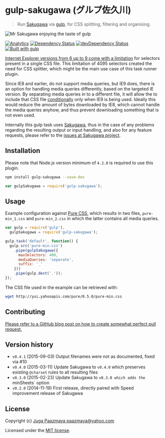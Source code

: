 # gulp-sakugawa (グルプ佐久川)

> Run [Sakugawa][] via [gulp](http://gulpjs.com/ "The streaming build system"),
> for CSS splitting, filtering and organising.

![Mr Sakugawa enjoying the taste of gulp](./logo.png)

[![Analytics](https://ga-beacon.appspot.com/UA-2643697-15/gulp-sakugawa/index?flat)](https://github.com/igrigorik/ga-beacon)
[![Dependency Status](https://img.shields.io/david/paazmaya/gulp-sakugawa.svg?style=flat-square)](https://david-dm.org/paazmaya/gulp-sakugawa)
[![devDependency Status](https://img.shields.io/david/dev/paazmaya/gulp-sakugawa.svg?style=flat-square)](https://david-dm.org/paazmaya/gulp-sakugawa#info=devDependencies)
[![Built with gulp](http://img.shields.io/badge/gulp-3.8-blue.svg?style=flat-square)](http://gulpjs.com/)

[Internet Explorer versions from 6 up to 9 come with a limitation][ieinternals] for
selectors present in a single CSS file. This limitation of 4095 selectors created the
need for CSS splitter, which might be the main use case of this task runner plugin.

Since IE8 and earlier, do not support media queries, but IE9 does, there is an option for handling
media queries differently, based on the targeted IE version. By separating media queries in
to a different file, it will allow the to include that CSS file [conditionally][] only when
IE9 is being used. Ideally this would reduce the amount of bytes downloaded by IE8, which
cannot handle the media queries anyhow, and thus prevent downloading something that is not
even used.

Internally this gulp task uses [Sakugawa][], thus in the case of any problems regarding the
resulting output or input handling, and also for any feature requests, please refer to the
[issues at Sakugawa project](https://github.com/paazmaya/sakugawa/issues "Issues for Sakugawa").


## Installation

Please note that Node.js version minimum of `4.2.0` is required to use this plugin.

```sh
npm install gulp-sakugawa --save-dev
```

```js
var gulpSakugawa = require('gulp-sakugawa');
```

## Usage

Example configuration against [Pure CSS](http://purecss.io/ "A set of small, responsive CSS modules that you can use in every web project"),
which results in two files, `pure-min_1.css` and `pure-min_2.css` in which the latter
contains all media queries.

```js
var gulp = require('gulp'),
  gulpSakugawa = require('gulp-sakugawa');

gulp.task('default', function() {
  gulp.src('pure-min.css')
    .pipe(gulpSakugawa({
      maxSelectors: 400,
      mediaQueries: 'separate',
      suffix: '_'
    }))
    .pipe(gulp.dest('.'));
});
```

The CSS file used in the example can be retrieved with:

```sh
wget http://yui.yahooapis.com/pure/0.5.0/pure-min.css
```

## Contributing

[Please refer to a GitHub blog post on how to create somewhat perfect pull request.](https://github.com/blog/1943-how-to-write-the-perfect-pull-request "How to write the perfect pull request")

## Version history

* `v0.4.1` (2015-09-03) Output filenames were not as documented, fixed via #10
* `v0.4.0` (2015-03-11) Update Sakugawa to `v0.4.0` which preserves existing `@charset` rules to all resulting files
* `v0.3.0` (2015-02-23) Update Sakugawa to `v0.3.0 which adds the `minSheets` option
* `v0.2.0` (2014-11-19) First release, directly paired with Speed improvement release of Sakugawa

## License

Copyright (c) [Juga Paazmaya <paazmaya@yahoo.com>](http://paazmaya.fi)

Licensed under the [MIT license](LICENSE).


[Sakugawa]: https://github.com/paazmaya/sakugawa "CSS splitter, filter and organiser"
[ieinternals]: http://blogs.msdn.com/b/ieinternals/archive/2011/05/14/10164546.aspx "Stylesheet Limits in Internet Explorer"
[conditionally]: http://www.quirksmode.org/css/condcom.html "Conditional comments"
